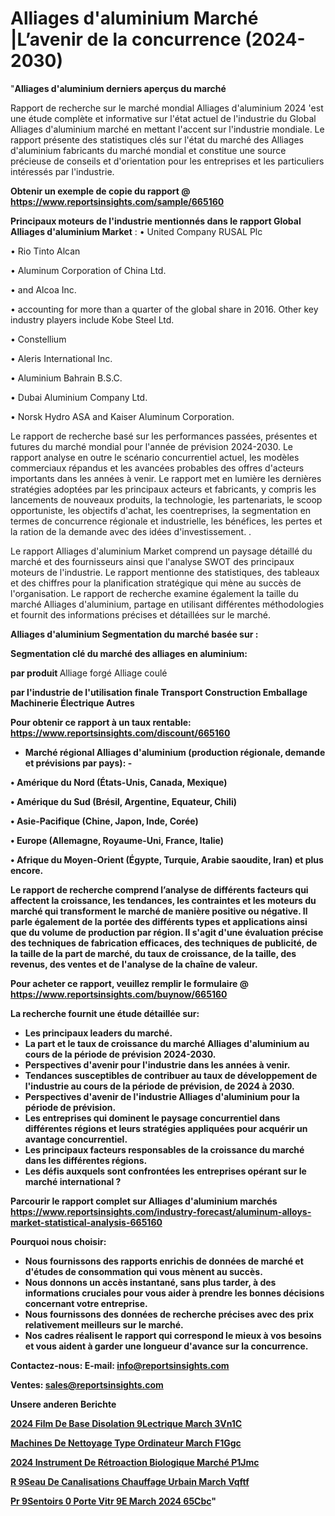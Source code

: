 # Alliages d'aluminium Marché |L’avenir de la concurrence (2024-2030)

"<strong>Alliages d'aluminium derniers aperçus du marché</strong>

Rapport de recherche sur le marché mondial Alliages d'aluminium 2024 'est une étude complète et informative sur l'état actuel de l'industrie du Global Alliages d'aluminium marché en mettant l'accent sur l'industrie mondiale. Le rapport présente des statistiques clés sur l'état du marché des Alliages d'aluminium fabricants du marché mondial et constitue une source précieuse de conseils et d'orientation pour les entreprises et les particuliers intéressés par l'industrie.

<strong>Obtenir un exemple de copie du rapport @ <a href=https://www.reportsinsights.com/sample/665160>https://www.reportsinsights.com/sample/665160</a></strong>

<strong>Principaux moteurs de l'industrie mentionnés dans le rapport Global Alliages d'aluminium Market</strong> :
• United Company RUSAL Plc

• Rio Tinto Alcan

• Aluminum Corporation of China Ltd.

• and Alcoa Inc.

• accounting for more than a quarter of the global share in 2016. Other key industry players include Kobe Steel Ltd.

• Constellium

• Aleris International Inc.

• Aluminium Bahrain B.S.C.

• Dubai Aluminium Company Ltd.

• Norsk Hydro ASA and Kaiser Aluminum Corporation.

Le rapport de recherche basé sur les performances passées, présentes et futures du marché mondial pour l'année de prévision 2024-2030. Le rapport analyse en outre le scénario concurrentiel actuel, les modèles commerciaux répandus et les avancées probables des offres d'acteurs importants dans les années à venir. Le rapport met en lumière les dernières stratégies adoptées par les principaux acteurs et fabricants, y compris les lancements de nouveaux produits, la technologie, les partenariats, le scoop opportuniste, les objectifs d'achat, les coentreprises, la segmentation en termes de concurrence régionale et industrielle, les bénéfices, les pertes et la ration de la demande avec des idées d'investissement. .

Le rapport Alliages d'aluminium Market comprend un paysage détaillé du marché et des fournisseurs ainsi que l'analyse SWOT des principaux moteurs de l'industrie. Le rapport mentionne des statistiques, des tableaux et des chiffres pour la planification stratégique qui mène au succès de l'organisation. Le rapport de recherche examine également la taille du marché Alliages d'aluminium, partage en utilisant différentes méthodologies et fournit des informations précises et détaillées sur le marché.

<strong>Alliages d'aluminium Segmentation du marché basée sur :</strong>

<strong> Segmentation clé du marché des alliages en aluminium: </strong>

<strong> par produit </strong>
Alliage forgé
Alliage coulé

<strong> par l'industrie de l'utilisation finale
Transport
Construction
Emballage
Machinerie
Électrique
Autres

<strong>Pour obtenir ce rapport à un taux rentable: <a href=https://www.reportsinsights.com/discount/665160>https://www.reportsinsights.com/discount/665160</a></strong>
<ul>
  <li><strong>Marché régional Alliages d'aluminium (production régionale, demande et prévisions par pays): -</strong></li>
</ul>
• Amérique du Nord (États-Unis, Canada, Mexique)

• Amérique du Sud (Brésil, Argentine, Equateur, Chili)

• Asie-Pacifique (Chine, Japon, Inde, Corée)

• Europe (Allemagne, Royaume-Uni, France, Italie)

• Afrique du Moyen-Orient (Égypte, Turquie, Arabie saoudite, Iran) et plus encore.

Le rapport de recherche comprend l’analyse de différents facteurs qui affectent la croissance, les tendances, les contraintes et les moteurs du marché qui transforment le marché de manière positive ou négative. Il parle également de la portée des différents types et applications ainsi que du volume de production par région. Il s'agit d'une évaluation précise des techniques de fabrication efficaces, des techniques de publicité, de la taille de la part de marché, du taux de croissance, de la taille, des revenus, des ventes et de l'analyse de la chaîne de valeur.

<strong>Pour acheter ce rapport, veuillez remplir le formulaire @   <a href=https://www.reportsinsights.com/buynow/665160>https://www.reportsinsights.com/buynow/665160</a></strong>

<strong>La recherche fournit une étude détaillée sur:</strong>
<ul>
  <li>Les principaux leaders du marché.</li>
  <li>La part et le taux de croissance du marché Alliages d'aluminium au cours de la période de prévision 2024-2030.</li>
  <li>Perspectives d'avenir pour l'industrie dans les années à venir.</li>
  <li>Tendances susceptibles de contribuer au taux de développement de l'industrie au cours de la période de prévision, de 2024 à 2030.</li>
  <li>Perspectives d'avenir de l'industrie Alliages d'aluminium pour la période de prévision.</li>
  <li>Les entreprises qui dominent le paysage concurrentiel dans différentes régions et leurs stratégies appliquées pour acquérir un avantage concurrentiel.</li>
  <li>Les principaux facteurs responsables de la croissance du marché dans les différentes régions.</li>
  <li>Les défis auxquels sont confrontées les entreprises opérant sur le marché international ?</li>
</ul>

<strong>Parcourir le rapport complet sur Alliages d'aluminium marchés <a href=https://www.reportsinsights.com/industry-forecast/aluminum-alloys-market-statistical-analysis-665160>https://www.reportsinsights.com/industry-forecast/aluminum-alloys-market-statistical-analysis-665160</a></strong>

<strong>Pourquoi nous choisir:</strong>
<ul>
  <li>Nous fournissons des rapports enrichis de données de marché et d'études de consommation qui vous mènent au succès.</li>
  <li>Nous donnons un accès instantané, sans plus tarder, à des informations cruciales pour vous aider à prendre les bonnes décisions concernant votre entreprise.</li>
  <li>Nous fournissons des données de recherche précises avec des prix relativement meilleurs sur le marché.</li>
  <li>Nos cadres réalisent le rapport qui correspond le mieux à vos besoins et vous aident à garder une longueur d'avance sur la concurrence.</li>
</ul>
<strong>Contactez-nous:
</strong><strong>E-mail:</strong> <a href=mailto:info@reportsinsights.com>info@reportsinsights.com</a>

<strong>Ventes</strong>: <a href=mailto:sales@reportsinsights.com>sales@reportsinsights.com</a>

<strong>Unsere anderen Berichte</strong>

<a href=https://www.linkedin.com/pulse/2024-film-de-base-disolation-%C3%A9lectrique-march%C3%A9-3vn1c/>2024 Film De Base Disolation  9Lectrique March 3Vn1C</a>

<a href=https://www.linkedin.com/pulse/machines-de-nettoyage-type-ordinateur-march%C3%A9-f1ggc/>Machines De Nettoyage Type Ordinateur March F1Ggc</a>

<a href=https://www.linkedin.com/pulse/2024-instrument-de-rétroaction-biologique-marché-p1jmc/>2024 Instrument De Rétroaction Biologique Marché P1Jmc</a>

<a href=https://www.linkedin.com/pulse/r%C3%A9seau-de-canalisations-chauffage-urbain-march%C3%A9-vqftf/>R 9Seau De Canalisations Chauffage Urbain March Vqftf</a>

<a href=https://www.linkedin.com/pulse/pr%C3%A9sentoirs-%C3%A0-porte-vitr%C3%A9e-march%C3%A9-2024-65cbc/>Pr 9Sentoirs  0 Porte Vitr 9E March 2024 65Cbc</a>"
